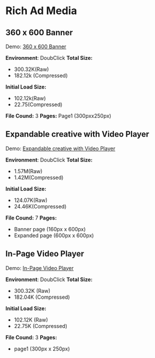 Rich Ad Media
===================

360 x 600 Banner
-------------

Demo: [360 x 600 Banner](https://clyd3robert.github.io/Rich-Ad-Media/360%20x%20600/google%20web%20designer/tlm300x600/tlm300x600.html) 

**Environment**: DoubClick
**Total Size:** 

 - 300.32K(Raw)
 - 	182.12k (Compressed)

**Initial Load Size:**	

 - 102.12k(Raw)
 - 22.75(Compressed)

**File Cound:**		3
**Pages:**	Page1 (300pxx250px)

Expandable creative with Video Player
-------------

Demo: [Expandable creative with Video Player](https://clyd3robert.github.io/Rich-Ad-Media/Expandable%20creative%20with%20Video%20Player/Google%20Web%20Designer/Expandale%20Create%20with%20Video%20Player/Expandable%20Create%20with%20Video%20Player.html) 

**Environment**: DoubClick
**Total Size:** 

 - 1.57M(Raw)
 - 	1.42M(Compressed)

**Initial Load Size:**	

 - 124.07K(Raw)
 - 24.46K(Compressed)

**File Cound:**		7
**Pages:**	

 - Banner page (160px x 600px)
 - Expanded page (600px x 600px)


In-Page Video Player
-------------

Demo: [In-Page Video Player](https://clyd3robert.github.io/Rich-Ad-Media/In-Page%20Video%20Player/Google%20Web%20Designer/In-Page%20Video%20Player/In-Page%20Video%20Player.html) 

**Environment**: DoubClick
**Total Size:** 

 - 300.32K (Raw)
 - 	182.04K (Compressed)

**Initial Load Size:**	

 - 102.12K (Raw)
 - 22.75K (Compressed)

**File Cound:**		3
**Pages:**	

 - page1 (300px x 250px)
